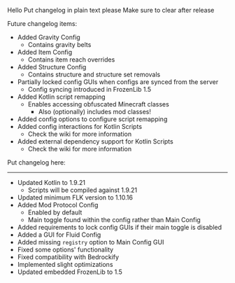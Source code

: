 Hello
Put changelog in plain text please
Make sure to clear after release

Future changelog items:
- Added Gravity Config
    - Contains gravity belts
- Added Item Config
    - Contains item reach overrides
- Added Structure Config
    - Contains structure and structure set removals
- Partially locked config GUIs when configs are synced from the server
    - Config syncing introduced in FrozenLib 1.5
- Added Kotlin script remapping
    - Enables accessing obfuscated Minecraft classes
        - Also (optionally) includes mod classes!
- Added config options to configure script remapping
- Added config interactions for Kotlin Scripts
    - Check the wiki for more information
- Added external dependency support for Kotlin Scripts
    - Check the wiki for more information

Put changelog here:

-----------------
- Updated Kotlin to 1.9.21
  - Scripts will be compiled against 1.9.21
- Updated minimum FLK version to 1.10.16
- Added Mod Protocol Config
  - Enabled by default
  - Main toggle found within the config rather than Main Config
- Added requirements to lock config GUIs if their main toggle is disabled
- Added a GUI for Fluid Config
- Added missing `registry` option to Main Config GUI
- Fixed some options' functionality
- Fixed compatibility with Bedrockify
- Implemented slight optimizations
- Updated embedded FrozenLib to 1.5
